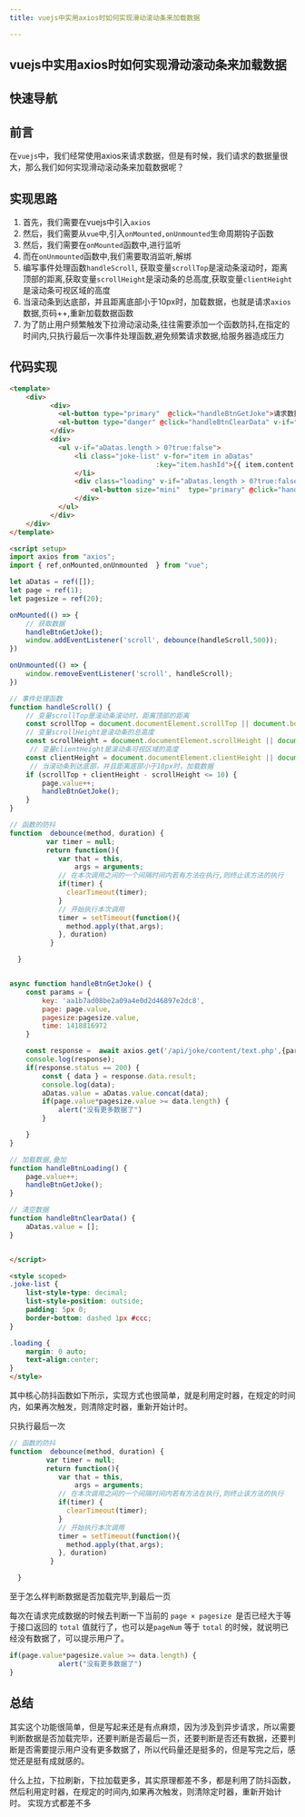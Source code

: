 ```yaml
---
title: vuejs中实用axios时如何实现滑动滚动条来加载数据

---
```


## vuejs中实用axios时如何实现滑动滚动条来加载数据

## 快速导航

<TOC />

## 前言

在`vuejs`中，我们经常使用axios来请求数据，但是有时候，我们请求的数据量很大，那么我们如何实现滑动滚动条来加载数据呢？

## 实现思路

1. 首先，我们需要在vuejs中引入`axios`
2. 然后，我们需要从`vue`中,引入`onMounted,onUnmounted`生命周期钩子函数
3. 然后，我们需要在`onMounted`函数中,进行监听
4. 而在`onUnmounted`函数中,我们需要取消监听,解绑
5. 编写事件处理函数`handleScroll`,  获取变量`scrollTop`是滚动条滚动时，距离顶部的距离,获取变量`scrollHeight`是滚动条的总高度,获取变量`clientHeight`是滚动条可视区域的高度
6. 当滚动条到达底部，并且距离底部小于10px时，加载数据，也就是请求`axios`数据,页码++,重新加载数据函数          
7. 为了防止用户频繁触发下拉滑动滚动条,往往需要添加一个函数防抖,在指定的时间内,只执行最后一次事件处理函数,避免频繁请求数据,给服务器造成压力

## 代码实现

```html
<template>
    <div>
          <div>
            <el-button type="primary"  @click="handleBtnGetJoke">请求数据</el-button>
            <el-button type="danger" @click="handleBtnClearData" v-if="aDatas.length > 0?true:false">清空数据</el-button>
          </div>  
          <div>
            <ul v-if="aDatas.length > 0?true:false">
                <li class="joke-list" v-for="item in aDatas"
                                    :key="item.hashId">{{ item.content }}
                </li>
                <div class="loading" v-if="aDatas.length > 0?true:false"> 
                    <el-button size="mini"  type="primary" @click="handleBtnLoading" >加载</el-button>
                </div>
            </ul> 
          </div>
    </div>
</template>

<script setup>
import axios from "axios";
import { ref,onMounted,onUnmounted  } from "vue";

let aDatas = ref([]);
let page = ref(1);
let pagesize = ref(20);

onMounted(() => {
    // 获取数据
    handleBtnGetJoke();
    window.addEventListener('scroll', debounce(handleScroll,500));
})

onUnmounted(() => {
    window.removeEventListener('scroll', handleScroll);
})

// 事件处理函数
function handleScroll() {
    // 变量scrollTop是滚动条滚动时，距离顶部的距离
    const scrollTop = document.documentElement.scrollTop || document.body.scrollTop;
    // 变量scrollHeight是滚动条的总高度
    const scrollHeight = document.documentElement.scrollHeight || document.body.scrollHeight;
     // 变量clientHeight是滚动条可视区域的高度
    const clientHeight = document.documentElement.clientHeight || document.body.clientHeight;
     // 当滚动条到达底部，并且距离底部小于10px时，加载数据   
    if (scrollTop + clientHeight - scrollHeight <= 10) {
        page.value++;
        handleBtnGetJoke();
    }
}

// 函数的防抖
function  debounce(method, duration) {
         var timer = null;
         return function(){
            var that = this,
                args = arguments;
            // 在本次调用之间的一个间隔时间内若有方法在执行,则终止该方法的执行
            if(timer) {
              clearTimeout(timer);
            }
            // 开始执行本次调用
            timer = setTimeout(function(){
              method.apply(that,args);
            }, duration)
          }

  }


async function handleBtnGetJoke() {
    const params = {
        key: 'aa1b7ad08be2a09a4e0d2d46897e2dc8',
        page: page.value,
        pagesize:pagesize.value,
        time: 1418816972
    }

    const response =  await axios.get('/api/joke/content/text.php',{params})
    console.log(response);
    if(response.status == 200) {
        const { data } = response.data.result;
        console.log(data);
        aDatas.value = aDatas.value.concat(data);
        if(page.value*pagesize.value >= data.length) {
            alert("没有更多数据了")
        }

    }
}

// 加载数据,叠加
function handleBtnLoading() {
    page.value++;
    handleBtnGetJoke(); 
}

// 清空数据
function handleBtnClearData() {
    aDatas.value = [];
}


</script>

<style scoped>
.joke-list {
    list-style-type: decimal;
    list-style-position: outside;
    padding: 5px 0;
    border-bottom: dashed 1px #ccc;
}

.loading {
    margin: 0 auto;
    text-align:center;
}
</style>
```
其中核心防抖函数如下所示，实现方式也很简单，就是利用定时器，在规定的时间内，如果再次触发，则清除定时器，重新开始计时。

只执行最后一次
```js
// 函数的防抖
function  debounce(method, duration) {
         var timer = null;
         return function(){
            var that = this,
                args = arguments;
            // 在本次调用之间的一个间隔时间内若有方法在执行,则终止该方法的执行
            if(timer) {
              clearTimeout(timer);
            }
            // 开始执行本次调用
            timer = setTimeout(function(){
              method.apply(that,args);
            }, duration)
          }

  }
```
至于怎么样判断数据是否加载完毕,到最后一页

每次在请求完成数据的时候去判断一下当前的 `page × pagesize `是否已经大于等于接口返回的 `total` 值就行了，也可以是`pageNum` 等于 `total` 的时候，就说明已经没有数据了，可以提示用户了。

```js
if(page.value*pagesize.value >= data.length) {
            alert("没有更多数据了")
}
```

## 总结

其实这个功能很简单，但是写起来还是有点麻烦，因为涉及到异步请求，所以需要判断数据是否加载完毕，还要判断是否最后一页，还要判断是否还有数据，还要判断是否需要提示用户没有更多数据了，所以代码量还是挺多的，但是写完之后，感觉还是挺有成就感的。 

什么上拉，下拉刷新，下拉加载更多，其实原理都差不多，都是利用了防抖函数，然后利用定时器，在规定的时间内,如果再次触发，则清除定时器，重新开始计时。 实现方式都差不多    


<footer-FooterLink :isShareLink="false" :isDaShang="true" />
<footer-FeedBack />